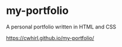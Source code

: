 # my-portfolio
A personal portfolio written in HTML and CSS

https://cwhirl.github.io/my-portfolio/

